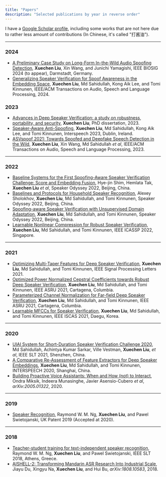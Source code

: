 ```yaml
---
title: "Papers"
description: "Selected publications by year in reverse order"
---
```


I have a [Google Scholar profile](https://scholar.google.com/citations?user=Xou0DaUAAAAJ&hl=zh-CN), including some works that are not here due to rather less amount of contributions (In Chinese, it's called "打酱油").

-------------------
### 2024
* [A Preliminary Case Study on Long-Form In-the-Wild Audio Spoofing Detection](https://arxiv.org/abs/2408.14066), **Xuechen Liu**, Xin Wang, and Junichi Yamagishi, IEEE BIOSIG 2024 (to appear), Darmstadt, Germany.
* [Generalizing Speaker Verification for Spoof Awareness in the Embedding Space](https://arxiv.org/abs/2401.11156), **Xuechen Liu**, Md Sahidullah, Kong Aik Lee, and Tomi Kinnunen, IEEE/ACM Transactions on Audio, Speech and Language Processing, 2024.

### 2023
* [Advances in Deep Speaker Verification: a study on robustness, portability, and security](https://erepo.uef.fi/bitstream/handle/123456789/30624/urn_isbn_978-952-61-4981-3.pdf?sequence=1), **Xuechen Liu**, PhD dissertation, 2023.
* [Speaker-Aware Anti-Spoofing](https://arxiv.org/abs/2303.01126), **Xuechen Liu**, Md Sahidullah, Kong Aik Lee, and Tomi Kinnunen, Interspeech 2023, Dublin, Ireland.
* [ASVspoof 2021: Towards Spoofed and Deepfake Speech Detection in the Wild](https://arxiv.org/abs/2210.02437), **Xuechen Liu**, Xin Wang, Md Sahidullah _et al_, IEEE/ACM Transactions on Audio, Speech and Language Processing, 2023.

-------------------
### 2022
* [Baseline Systems for the First Spoofing-Aware Speaker Verification Challenge: Score and Embedding Fusion](https://arxiv.org/abs/2204.09976), Hye-jin Shim, Hemlata Tak, **Xuechen Liu** _et al_, Speaker Odyssey 2022, Beijing, China.
* [Baselines and Protocols for Household Speaker Recognition](https://arxiv.org/abs/2205.00288), Alexey Sholokhov, **Xuechen Liu**, Md Sahidullah, and Tomi Kinnunen, Speaker Odyssey 2022, Beijing, China.
* [Spoofing-aware Speaker Verification with Unsupervised Domain Adaptation](https://arxiv.org/abs/2203.10992), **Xuechen Liu**, Md Sahidullah, and Tomi Kinnunen, Speaker Odyssey 2022, Beijing, China.
* [Learnable Nonlinear Compression for Robust Speaker Verification](https://arxiv.org/abs/2202.05236),  **Xuechen Liu**, Md Sahidullah, and Tomi Kinnunen, IEEE ICASSP 2022, Singapore.

-------------------
### 2021
* [Optimizing Multi-Taper Features for Deep Speaker Verification](https://arxiv.org/abs/2110.10983), **Xuechen Liu**, Md Sahidullah, and Tomi Kinnunen, IEEE Signal Processing Letters 2021.
* [Optimized Power Normalized Cepstral Coefficients towards Robust Deep Speaker Verification](https://arxiv.org/abs/2109.12058), **Xuechen Liu**, Md Sahidullah, and Tomi Kinnunen, IEEE ASRU 2021, Cartagena, Columbia.
* [Parameterized Channel Normalization for Far-field Deep Speaker Verification](https://arxiv.org/abs/2109.12056), **Xuechen Liu**, Md Sahidullah, and Tomi Kinnunen, IEEE ASRU 2021, Cartagena, Columbia.
* [Learnable MFCCs for Speaker Verification](https://arxiv.org/abs/2102.10322), **Xuechen Liu**, Md Sahidullah, and Tomi Kinnunen, IEEE ISCAS 2021, Daegu, Korea.

-------------------
### 2020
* [UIAI System for Short-Duration Speaker Verification Challenge 2020](https://arxiv.org/abs/2007.13118), Md Sahidullah, Achintya Kumar Sarkar, Ville Vestman, **Xuechen Liu**, _et al_, IEEE SLT 2021, Shenzhen, China.
* [A Comparative Re-Assessment of Feature Extractors for Deep Speaker Embeddings](https://arxiv.org/abs/2007.15283), **Xuechen Liu**, Md Sahidullah, and Tomi Kinnunen, INTERSPEECH 2020, Shanghai, China.
* [Building Proactive Voice Assistants: When and How (not) to Interact](https://arxiv.org/abs/2005.01322), Ondra Miksik, Indeera Munasinghe, Javier Asensio-Cubero _et al_, *arXiv:2005.01322*, 2020.

-------------------
### 2019

* [Speaker Recognition](https://patents.google.com/patent/US11170788B2/en), Raymond W. M. Ng, **Xuechen Liu**, and Pawel Swietojanski, UK Patent 2019 (Accepted at 2020).

-------------------
### 2018
* [Teacher-student training for text-independent speaker recognition](https://ieeexplore.ieee.org/document/8639564), Raymond W. M. Ng, **Xuechen Liu**, and Pawel Swietojanski, IEEE SLT 2018, Athens, Greece.
* [AISHELL-2: Transforming Mandarin ASR Research Into Industrial Scale](https://arxiv.org/abs/1808.10583), Jiayu Du, Xingyu Na, **Xuechen Liu**, and Hui Bu, *arXiv:1808.10583*, 2018.